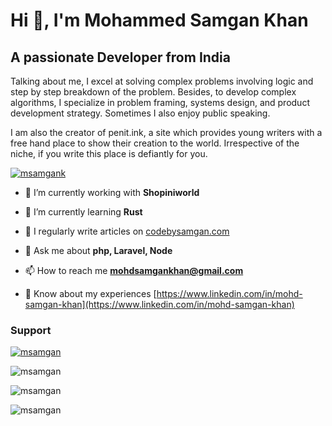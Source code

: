 # Hi 👋, I'm Mohammed Samgan Khan

## A passionate Developer from India

Talking about me, I excel at solving complex problems involving logic and step by step breakdown of the problem. Besides, to develop complex algorithms, I specialize in problem framing, systems design, and product development strategy. Sometimes I also enjoy public speaking.  

I am also the creator of penit.ink, a site which provides young writers with a free hand place to show their creation to the world. Irrespective of the niche, if you write this place is defiantly for you.

[![msamgank](https://img.shields.io/twitter/follow/msamgank?logo=twitter&style=for-the-badge)](https://twitter.com/msamgank)

- 🔭 I’m currently working with **Shopiniworld**

- 🌱 I’m currently learning **Rust**

- 📝 I regularly write articles on [codebysamgan.com](codebysamgan.com)

- 💬 Ask me about **php, Laravel, Node**

- 📫 How to reach me **mohdsamgankhan@gmail.com**

- 📄 Know about my experiences [https://www.linkedin.com/in/mohd-samgan-khan](https://www.linkedin.com/in/mohd-samgan-khan)

### Support

[![msamgan](https://cdn.ko-fi.com/cdn/kofi3.png?v=3)](https://ko-fi.com/msamgan)

![msamgan](https://github-readme-stats.vercel.app/api/top-langs?username=msamgan&show_icons=true&locale=en&layout=compact)  

![msamgan](https://github-readme-stats.vercel.app/api?username=msamgan&show_icons=true&locale=en)

![msamgan](https://github-readme-streak-stats.herokuapp.com/?user=msamgan&)

